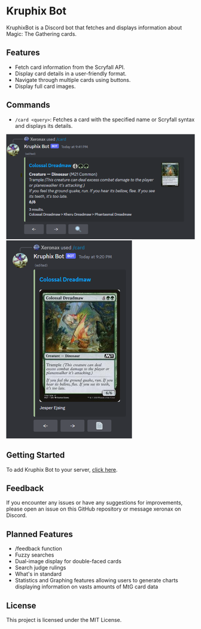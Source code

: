 # Kruphix Bot

KruphixBot is a Discord bot that fetches and displays information about Magic: The Gathering cards.

## Features

- Fetch card information from the Scryfall API.
- Display card details in a user-friendly format.
- Navigate through multiple cards using buttons.
- Display full card images.

## Commands

- `/card <query>`: Fetches a card with the specified name or Scryfall syntax and displays its details.

![Screenshot](docs/KB_Fig1.png) ![Screenshot](docs/KB_Fig2.png)

## Getting Started

To add Kruphix Bot to your server, [click here](<https://discord.com/api/oauth2/authorize?client_id=1099066463236673626&permissions=277025704960&scope=bot%20applications.commands>).

## Feedback

If you encounter any issues or have any suggestions for improvements, please open an issue on this GitHub repository or message xeronax on Discord.

## Planned Features

- /feedback function
- Fuzzy searches
- Dual-image display for double-faced cards
- Search judge rulings
- What's in standard
- Statistics and Graphing features allowing users to generate charts displaying information on vasts amounts of MtG card data

## License

This project is licensed under the MIT License.

